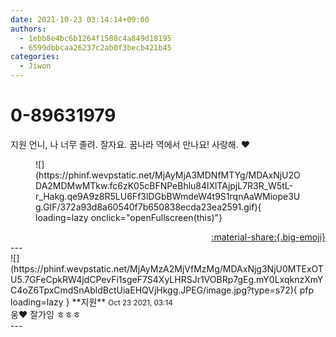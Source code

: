 ```yaml
---
date: 2021-10-23 03:14:14+09:00
authors:
  - 1ebb8e4bc6b1264f1588c4a849d18195
  - 6599dbbcaa26237c2ab0f3becb421b45
categories:
  - Jiwon
---
```


# 0-89631979

<div class="post-container" markdown="1">
<div class="content-container md-sidebar__scrollwrap" markdown="1">

지원 언니, 나 너무 졸려. 잘자요. 꿈나라 역에서 만나요! 사랑해. ❤️
<figure markdown="1">
![](https://phinf.wevpstatic.net/MjAyMjA3MDNfMTYg/MDAxNjU2ODA2MDMwMTkw.fc6zK05cBFNPeBhlu84lXlTAjpjL7R3R_W5tL-r_Hakg.qe9A9z8R5LU6Ff3lDGbBWmdeW4t9S1rqnAaWMiope3Ug.GIF/372a93d8a60540f7b650838ecda23ea2591.gif){ loading=lazy onclick="openFullscreen(this)"}
</figure>


</div>
</div>

<div style="text-align: right;" markdown="1">
<a href="https://weverse.io/fromis9/fanpost/0-89631979" style="text-align: right;">:material-share:{.big-emoji}</a>
</div>
---

<div class="comments-container md-sidebar__scrollwrap" markdown="1">
<div class="comment" markdown="1">
<div class='id-container' markdown="1">
![](https://phinf.wevpstatic.net/MjAyMzA2MjVfMzMg/MDAxNjg3NjU0MTExOTU5.7GFeCpkRW4jdCPevFi1sgeF7S4XyLHRSJr1VOBRp7gEg.mY0LxqknzXmYC4oZ6TpxCmdSnAbldBctUiaEHQVjHkgg.JPEG/image.jpg?type=s72){ pfp loading=lazy }
**<span class="artist">지원</span>** <small>Oct 23 2021, 03:14</small><br>
</div>
<div class='comment-body' markdown="1">
웅❤️ 잘가잉 ㅎㅎㅎ
</div>
</div>
</div>
---
